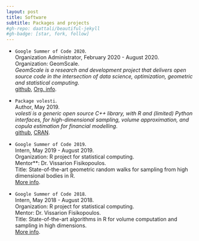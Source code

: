 ```yaml
---
layout: post
title: Software
subtitle: Packages and projects
#gh-repo: daattali/beautiful-jekyll
#gh-badge: [star, fork, follow]
---  
```


- `Google Summer of Code 2020`.  
Organization Administrator, February 2020 - August 2020.  
Organization: GeomScale.  
*GeomScale is a research and development project that delivers open source code in the intersection of data science, optimization, geometric and statistical computing*.  
[github](https://geomscale.github.io/), [Org. info](https://summerofcode.withgoogle.com/organizations/5673184117915648/).  

- `Package volesti`.  
Author, May 2019.  
*volesti is a generic open source C++ library, with R and (limited) Python interfaces, for high-dimensional sampling, volume approximation, and copula estimation for financial modelling*.  
[github](https://github.com/GeomScale/volume_approximation), [CRAN](https://CRAN.R-project.org/package=volesti).  

- `Google Summer of Code 2019`.  
Intern, May 2019 - August 2019.  
Organization: R project for statistical computing.  
Mentor**: Dr. Vissarion Fisikopoulos.  
Title: State-of-the-art geometric random walks for sampling from high dimensional bodies in R.  
[More info](https://summerofcode.withgoogle.com/projects/4674018118991872).  

- `Google Summer of Code 2018`.  
Intern, May 2018 - August 2018.  
Organization: R project for statistical computing.  
Mentor: Dr. Vissarion Fisikopoulos.  
Title: State-of-the-art algorithms in R for volume computation and sampling in high dimensions.  
[More info](https://summerofcode.withgoogle.com/archive/2018/projects/5477184021987328/).  


